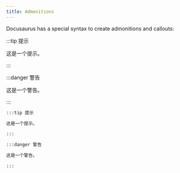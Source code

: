 ```yaml
---
title: Admonitions
---
```


Docusaurus has a special syntax to create admonitions and callouts:

:::tip 提示

这是一个提示。

:::

:::danger 警告

这是一个警告。

:::

```md
:::tip 提示

这是一个提示。

:::

:::danger 警告

这是一个警告。

:::
```
